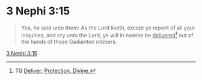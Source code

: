 # 3 Nephi 3:15

> Yea, he said unto them: As the Lord liveth, except ye repent of all your iniquities, and cry unto the Lord, ye will in nowise be <u>delivered</u>[^a] out of the hands of those Gadianton robbers.

[3 Nephi 3:15](https://www.churchofjesuschrist.org/study/scriptures/bofm/3-ne/3?lang=eng&id=p15#p15)


[^a]: TG [Deliver](https://www.churchofjesuschrist.org/study/scriptures/tg/deliver?lang=eng); [Protection, Divine.](https://www.churchofjesuschrist.org/study/scriptures/tg/protection-divine?lang=eng)
